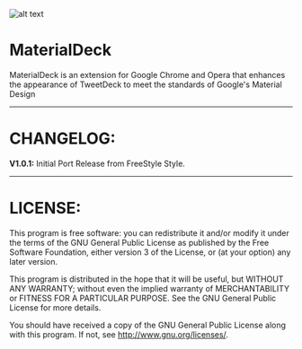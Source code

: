![alt text](http://i.imgur.com/O1BYVic.png)

# MaterialDeck
MaterialDeck is an extension for Google Chrome and Opera that enhances the appearance of TweetDeck to meet the standards of Google's Material Design

---------------------------------------------------------
# CHANGELOG:

__V1.0.1:__ 
Initial Port Release from FreeStyle Style.

---------------------------------------------------------
# LICENSE:

This program is free software: you can redistribute it and/or modify
it under the terms of the GNU General Public License as published by
the Free Software Foundation, either version 3 of the License, or
(at your option) any later version.

This program is distributed in the hope that it will be useful,
but WITHOUT ANY WARRANTY; without even the implied warranty of
MERCHANTABILITY or FITNESS FOR A PARTICULAR PURPOSE.  See the
GNU General Public License for more details.

You should have received a copy of the GNU General Public License
along with this program.  If not, see <http://www.gnu.org/licenses/>.
